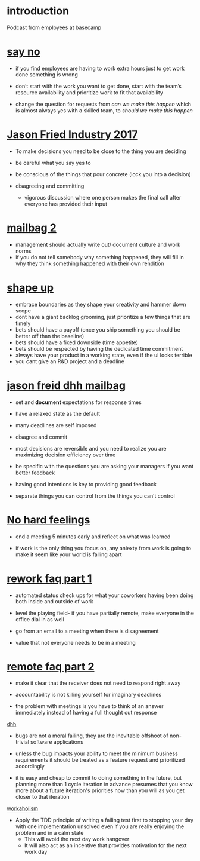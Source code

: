 # introduction
Podcast from employees at basecamp

# [say no](https://rework.fm/say-no/)
- if you find employees are having to work extra hours just to get work done something is wrong

- don’t start with the work you want to get done, start with the team’s resource availability and prioritize work to fit that availability 

- change the question for requests from *can we make this happen* which is almost always yes with a skilled team, to *should we make this happen*



# [Jason Fried Industry 2017](https://rework.fm/jason-fried-industry-2017/)
- To make decisions you need to be close to the thing you are deciding
- be careful what you say yes to
  
- be conscious of the things that pour concrete (lock you into a decision)
  
- disagreeing and committing
  - vigorous discussion where one person makes the final call after everyone has provided their input


# [mailbag 2](https://rework.fm/mailbag-2/)
- management should actually write out/ document culture and work norms
- if you do not tell somebody why something happened, they will fill in why they think something happened with their own rendition


# [shape up](https://rework.fm/shape-up/)
- embrace boundaries as they shape your creativity and hammer down scope
- dont have a giant backlog grooming, just prioritize a few things that are timely
- bets should have a payoff (once you ship something you should be better off than the baseline)
- bets should have a fixed downside (time appetite)
- bets should be respected by having the dedicated time commitment
- always have your product in a working state, even if the ui looks terrible
- you cant give an R&D project and a deadline


# [jason freid dhh mailbag](https://rework.fm/rework-mailbag-3/)


- set and **document** expectations for response times

- have a relaxed state as the default 

- many deadlines are self imposed 

- disagree and commit

- most decisions are reversible and you need to realize you are maximizing decision efficiency over time

- be specific with the questions you are asking your managers if you want better feedback

- having good intentions is key to providing good feedback

- separate things you can control from the things you can’t control


# [No hard feelings](https://rework.fm/no-hard-feelings/)

- end a meeting 5 minutes early and reflect on what was learned 

- if work is the only thing you focus on, any aniexty from work is going to make it seem like your world is falling apart


# [rework faq part 1](https://rework.fm/remote-work-q-a-1/)
- automated status check ups for what your coworkers having been doing both inside and outside of work

- level the playing field- if you have partially remote, make everyone in the office dial in as well

- go from an email to a meeting when there is disagreement 

- value that not everyone needs to be in a meeting


# [remote faq part 2](https://rework.fm/remote-work-q-a-2/)

- make it clear that the receiver does not need to respond right away

- accountability is not killing yourself for imaginary deadlines

- the problem with meetings is you have to think of an answer immediately instead of having a full thought out response 


[dhh](https://www.rework.fm/greetings-from-mojito-island/)
- bugs are not a moral failing, they are the inevitable offshoot of non-trivial software applications 


- unless the bug impacts your ability to meet the minimum business requirements it should be treated as a feature request and prioritized accordingly 

- it is easy and cheap to commit to doing something in the future, but planning more than 1 cycle iteration in advance presumes that you know more about a future iteration's priorities now than you will as you get closer to that iteration



[workaholism](https://www.rework.fm/workaholism/)
- Apply the TDD principle of writing a failing test first to stopping your day with one implementation unsolved even if you are really enjoying the problem and in a calm state
  - This will avoid the next day work hangover
  - It will also act as an incentive that provides motivation for the next work day

  